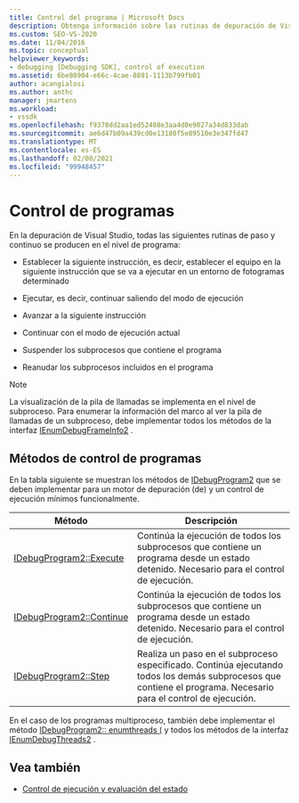 ```yaml
---
title: Control del programa | Microsoft Docs
description: Obtenga información sobre las rutinas de depuración de Visual Studio que se producen en el nivel de programa, como la ejecución, la ejecución paso a paso, la continuación y la suspensión y reanudación de subprocesos.
ms.custom: SEO-VS-2020
ms.date: 11/04/2016
ms.topic: conceptual
helpviewer_keywords:
- debugging [Debugging SDK], control of execution
ms.assetid: 6be80904-e66c-4cae-8891-1113b799fb01
author: acangialosi
ms.author: anthc
manager: jmartens
ms.workload:
- vssdk
ms.openlocfilehash: f9378dd2aa1ed52408e3aa4d0e9027a34d833dab
ms.sourcegitcommit: ae6d47b09a439cd0e13180f5e89510e3e347fd47
ms.translationtype: MT
ms.contentlocale: es-ES
ms.lasthandoff: 02/08/2021
ms.locfileid: "99948457"
---
```

# <a name="program-control"></a>Control de programas
En la depuración de Visual Studio, todas las siguientes rutinas de paso y continuo se producen en el nivel de programa:

- Establecer la siguiente instrucción, es decir, establecer el equipo en la siguiente instrucción que se va a ejecutar en un entorno de fotogramas determinado

- Ejecutar, es decir, continuar saliendo del modo de ejecución

- Avanzar a la siguiente instrucción

- Continuar con el modo de ejecución actual

- Suspender los subprocesos que contiene el programa

- Reanudar los subprocesos incluidos en el programa

> [!NOTE]
> La visualización de la pila de llamadas se implementa en el nivel de subproceso. Para enumerar la información del marco al ver la pila de llamadas de un subproceso, debe implementar todos los métodos de la interfaz [IEnumDebugFrameInfo2](../../extensibility/debugger/reference/ienumdebugframeinfo2.md) .

## <a name="methods-of-program-control"></a>Métodos de control de programas
 En la tabla siguiente se muestran los métodos de [IDebugProgram2](../../extensibility/debugger/reference/idebugprogram2.md) que se deben implementar para un motor de depuración (de) y un control de ejecución mínimos funcionalmente.

|Método|Descripción|
|------------|-----------------|
|[IDebugProgram2::Execute](../../extensibility/debugger/reference/idebugprogram2-execute.md)|Continúa la ejecución de todos los subprocesos que contiene un programa desde un estado detenido. Necesario para el control de ejecución.|
|[IDebugProgram2::Continue](../../extensibility/debugger/reference/idebugprogram2-continue.md)|Continúa la ejecución de todos los subprocesos que contiene un programa desde un estado detenido. Necesario para el control de ejecución.|
|[IDebugProgram2::Step](../../extensibility/debugger/reference/idebugprogram2-step.md)|Realiza un paso en el subproceso especificado. Continúa ejecutando todos los demás subprocesos que contiene el programa. Necesario para el control de ejecución.|

 En el caso de los programas multiproceso, también debe implementar el método [IDebugProgram2:: enumthreads (](../../extensibility/debugger/reference/idebugprogram2-enumthreads.md) y todos los métodos de la interfaz [IEnumDebugThreads2](../../extensibility/debugger/reference/ienumdebugthreads2.md) .

## <a name="see-also"></a>Vea también
- [Control de ejecución y evaluación del estado](../../extensibility/debugger/execution-control-and-state-evaluation.md)
